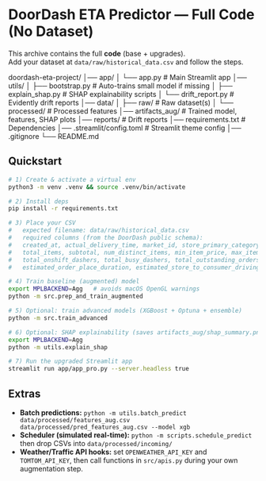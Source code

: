 # DoorDash ETA Predictor — Full Code (No Dataset)

This archive contains the full **code** (base + upgrades).  
Add your dataset at `data/raw/historical_data.csv` and follow the steps.

doordash-eta-project/
│── app/
│   └── app.py                  # Main Streamlit app
│── utils/
│   ├── bootstrap.py            # Auto-trains small model if missing
│   ├── explain_shap.py         # SHAP explainability scripts
│   └── drift_report.py         # Evidently drift reports
│── data/
│   ├── raw/                    # Raw dataset(s)
│   └── processed/              # Processed features
│── artifacts_aug/              # Trained model, features, SHAP plots
│── reports/                    # Drift reports
│── requirements.txt            # Dependencies
│── .streamlit/config.toml      # Streamlit theme config
│── .gitignore
└── README.md



## Quickstart
```bash
# 1) Create & activate a virtual env
python3 -m venv .venv && source .venv/bin/activate

# 2) Install deps
pip install -r requirements.txt

# 3) Place your CSV
#   expected filename: data/raw/historical_data.csv
#   required columns (from the DoorDash public schema):
#   created_at, actual_delivery_time, market_id, store_primary_category, order_protocol,
#   total_items, subtotal, num_distinct_items, min_item_price, max_item_price,
#   total_onshift_dashers, total_busy_dashers, total_outstanding_orders,
#   estimated_order_place_duration, estimated_store_to_consumer_driving_duration

# 4) Train baseline (augmented) model
export MPLBACKEND=Agg   # avoids macOS OpenGL warnings
python -m src.prep_and_train_augmented

# 5) Optional: train advanced models (XGBoost + Optuna + ensemble)
python -m src.train_advanced

# 6) Optional: SHAP explainability (saves artifacts_aug/shap_summary.png)
export MPLBACKEND=Agg
python -m utils.explain_shap

# 7) Run the upgraded Streamlit app
streamlit run app/app_pro.py --server.headless true
```

## Extras
- **Batch predictions:** `python -m utils.batch_predict data/processed/features_aug.csv data/processed/pred_features_aug.csv --model xgb`
- **Scheduler (simulated real-time):** `python -m scripts.schedule_predict` then drop CSVs into `data/processed/incoming/`
- **Weather/Traffic API hooks:** set `OPENWEATHER_API_KEY` and `TOMTOM_API_KEY`, then call functions in `src/apis.py` during your own augmentation step.
